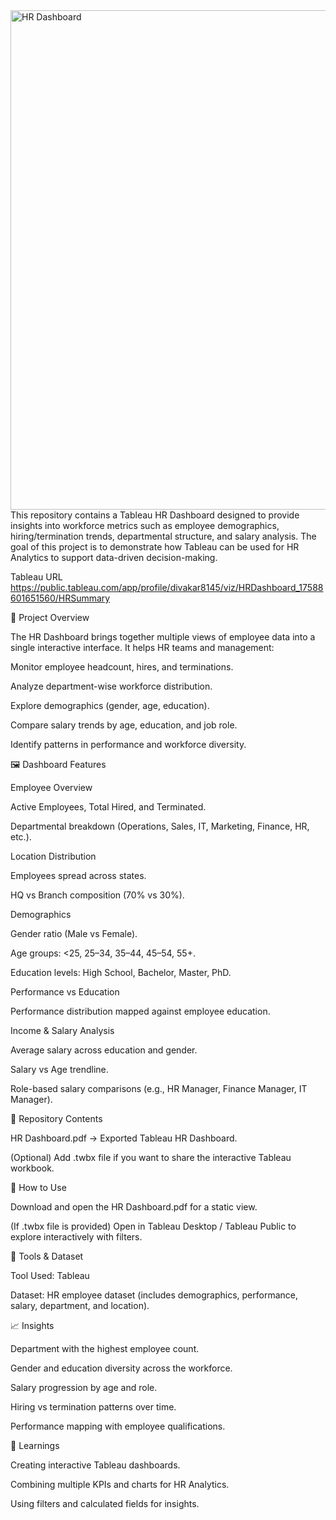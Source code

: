 <img width="1399" height="799" alt="HR Dashboard" src="https://github.com/user-attachments/assets/bdaa54b4-a735-4cec-bb25-b5ae92b012e9" />
This repository contains a Tableau HR Dashboard designed to provide insights into workforce metrics such as employee demographics, hiring/termination trends, departmental structure, and salary analysis. The goal of this project is to demonstrate how Tableau can be used for HR Analytics to support data-driven decision-making.

Tableau URL https://public.tableau.com/app/profile/divakar8145/viz/HRDashboard_17588601651560/HRSummary 

📌 Project Overview

The HR Dashboard brings together multiple views of employee data into a single interactive interface.
It helps HR teams and management:

Monitor employee headcount, hires, and terminations.

Analyze department-wise workforce distribution.

Explore demographics (gender, age, education).

Compare salary trends by age, education, and job role.

Identify patterns in performance and workforce diversity.

🖼️ Dashboard Features

Employee Overview

Active Employees, Total Hired, and Terminated.

Departmental breakdown (Operations, Sales, IT, Marketing, Finance, HR, etc.).

Location Distribution

Employees spread across states.

HQ vs Branch composition (70% vs 30%).

Demographics

Gender ratio (Male vs Female).

Age groups: <25, 25–34, 35–44, 45–54, 55+.

Education levels: High School, Bachelor, Master, PhD.

Performance vs Education

Performance distribution mapped against employee education.

Income & Salary Analysis

Average salary across education and gender.

Salary vs Age trendline.

Role-based salary comparisons (e.g., HR Manager, Finance Manager, IT Manager).

📂 Repository Contents

HR Dashboard.pdf → Exported Tableau HR Dashboard.

(Optional) Add .twbx file if you want to share the interactive Tableau workbook.

🚀 How to Use

Download and open the HR Dashboard.pdf for a static view.

(If .twbx file is provided) Open in Tableau Desktop / Tableau Public to explore interactively with filters.

🔧 Tools & Dataset

Tool Used: Tableau

Dataset: HR employee dataset (includes demographics, performance, salary, department, and location).

📈 Insights

Department with the highest employee count.

Gender and education diversity across the workforce.

Salary progression by age and role.

Hiring vs termination patterns over time.

Performance mapping with employee qualifications.

🌟 Learnings

Creating interactive Tableau dashboards.

Combining multiple KPIs and charts for HR Analytics.

Using filters and calculated fields for insights.
